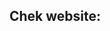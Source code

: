 <h2 href="https://shortest-path-f1101.web.app/?fbclid=IwAR08A_WlqZKuzerRFU7kwFoQiGvQMGAcnlHN2QEs5uhN4qnKVBsmNucDQac">Chek website:</h2> 
